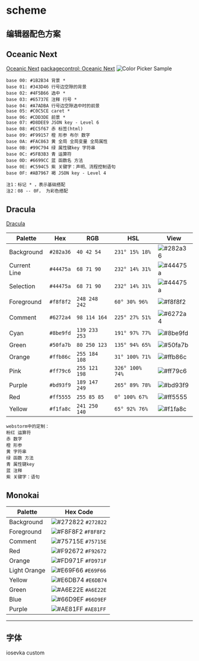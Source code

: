 # scheme
编辑器配色方案
---


## Oceanic Next
[Oceanic Next](https://github.com/voronianski/oceanic-next-color-scheme)
[packagecontrol: Oceanic Next](https://packagecontrol.io/packages/Oceanic%20Next%20Color%20Scheme)
![Color Picker Sample](https://packagecontrol.io/readmes/img/75db47e3185b7cbd9ffd347909f7c8e197ae7073.png)

```
base 00: #1B2B34 背景 *
base 01: #343D46 行号边空隙的背景
base 02: #4F5B66 选中 *
base 03: #65737E 注释 行号 *
base 04: #A7ADBA 行号边空隙选中时的前景
base 05: #C0C5CE caret *
base 06: #CDD3DE 前景 *
base 07: #D8DEE9 JSON key - Level 6
base 08: #EC5f67 赤 标签(html)
base 09: #F99157 橙 形参 布尔 数字
base 0A: #FAC863 黄 全局 全局变量 全局属性
base 0B: #99C794 绿 属性键key 字符串
base 0C: #5FB3B3 青 运算符
base 0D: #6699CC 蓝 函数名 方法
base 0E: #C594C5 紫 关键字：声明、流程控制语句
base 0F: #AB7967 褐 JSON key - Level 4

注1：标记 * ，表示基础搭配
注2：08 -- 0F， 为彩色搭配
```


## Dracula
[Dracula](https://github.com/dracula/dracula-theme)

Palette      | Hex       | RGB           | HSL             | View
---          | ---       | ---           | ---             | ---
Background   | `#282a36` | `40 42 54`    | `231° 15% 18%`  | ![#282a36](https://placehold.it/16/282a36/000000?text=+)
Current Line | `#44475a` | `68 71 90`    | `232° 14% 31%`  | ![#44475a](https://placehold.it/16/44475a/000000?text=+)
Selection    | `#44475a` | `68 71 90`    | `232° 14% 31%`  | ![#44475a](https://placehold.it/16/44475a/000000?text=+)
Foreground   | `#f8f8f2` | `248 248 242` | `60° 30% 96%`   | ![#f8f8f2](https://placehold.it/16/f8f8f2/000000?text=+)
Comment      | `#6272a4` | `98 114 164`  | `225° 27% 51%`  | ![#6272a4](https://placehold.it/16/6272a4/000000?text=+)
Cyan         | `#8be9fd` | `139 233 253` | `191° 97% 77%`  | ![#8be9fd](https://placehold.it/16/8be9fd/000000?text=+)
Green        | `#50fa7b` | `80 250 123`  | `135° 94% 65%`  | ![#50fa7b](https://placehold.it/16/50fa7b/000000?text=+)
Orange       | `#ffb86c` | `255 184 108` | `31° 100% 71%`  | ![#ffb86c](https://placehold.it/16/ffb86c/000000?text=+)
Pink         | `#ff79c6` | `255 121 198` | `326° 100% 74%` | ![#ff79c6](https://placehold.it/16/ff79c6/000000?text=+)
Purple       | `#bd93f9` | `189 147 249` | `265° 89% 78%`  | ![#bd93f9](https://placehold.it/16/bd93f9/000000?text=+)
Red          | `#ff5555` | `255 85 85`   | `0° 100% 67%`   | ![#ff5555](https://placehold.it/16/ff5555/000000?text=+)
Yellow       | `#f1fa8c` | `241 250 140` | `65° 92% 76%`   | ![#f1fa8c](https://placehold.it/16/f1fa8c/000000?text=+)

```
webstorm中的定制：
粉红 运算符
赤 数字
橙 形参
黄 字符串
绿 函数 方法
青 属性键key
蓝 注释
紫 关键字：语句
```

## Monokai

Palette      | Hex Code
-------------|-------------------------------------------------------------------
Background   | ![#272822](https://placehold.it/16/272822/000000?text=+) `#272822`
Foreground   | ![#F8F8F2](https://placehold.it/16/F8F8F2/000000?text=+) `#F8F8F2`
Comment      | ![#75715E](https://placehold.it/16/75715E/000000?text=+) `#75715E`
Red          | ![#F92672](https://placehold.it/16/F92672/000000?text=+) `#F92672`
Orange       | ![#FD971F](https://placehold.it/16/FD971F/000000?text=+) `#FD971F`
Light Orange | ![#E69F66](https://placehold.it/16/E69F66/000000?text=+) `#E69F66`
Yellow       | ![#E6DB74](https://placehold.it/16/E6DB74/000000?text=+) `#E6DB74`
Green        | ![#A6E22E](https://placehold.it/16/A6E22E/000000?text=+) `#A6E22E`
Blue         | ![#66D9EF](https://placehold.it/16/66D9EF/000000?text=+) `#66D9EF`
Purple       | ![#AE81FF](https://placehold.it/16/AE81FF/000000?text=+) `#AE81FF`


--------------------------------------------------------------------------------

## 字体

iosevka custom
